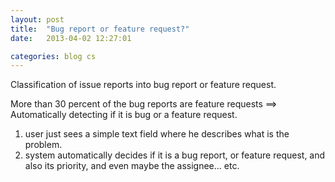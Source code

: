 ```yaml
---
layout: post
title:  "Bug report or feature request?"
date:   2013-04-02 12:27:01

categories: blog cs
---
```



Classification of issue reports into bug report or feature request.

More than 30 percent of the bug reports are feature requests ==> Automatically detecting if it is bug or a feature request. 

1. user just sees a simple text field where he describes what is the problem.
2. system automatically decides if it is a bug report, or feature request, and also its priority, and even maybe the assignee... etc. 

